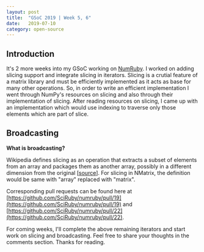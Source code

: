 ```yaml
---
layout: post
title:  "GSoC 2019 | Week 5, 6"
date:   2019-07-10
category: open-source
---
```


## Introduction

It's 2 more weeks into my GSoC working on [NumRuby](https://github.com/SciRuby/numruby). I worked on adding slicing support and integrate slicing in iterators. Slicing is a crutial feature of a matrix library and must be efficiently implemented as it acts as base for many other operations. So, in order to write an efficient implementation I went through NumPy's resources on slicing and also through their implementation of slicing. After reading resources on slicing, I came up with an implementation which would use indexing to traverse only those elements which are part of slice.

## Broadcasting

**What is broadcasting?**

Wikipedia defines slicing as an operation that extracts a subset of elements from an array and packages them as another array, possibly in a different dimension from the original [[source](https://en.wikipedia.org/wiki/Array_slicing)]. For slicing in NMatrix, the definition would be same with "array" replaced with "matrix". 



Corresponding pull requests can be found here at [https://github.com/SciRuby/numruby/pull/19](https://github.com/SciRuby/numruby/pull/19) and [https://github.com/SciRuby/numruby/pull/22](https://github.com/SciRuby/numruby/pull/22). 

For coming weeks, I'll complete the above remaining iterators and start work on slicing and broadcasting. Feel free to share your thoughts in the comments section. Thanks for reading.